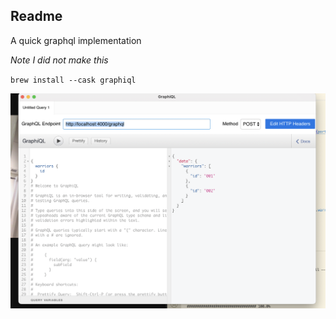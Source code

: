 ## Readme
A quick graphql implementation

_Note I did not make this_

`brew install --cask graphiql`

![screenGrab](./screenGrab.png)
